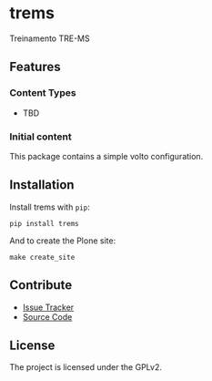 # trems

Treinamento TRE-MS

## Features

### Content Types

- TBD

### Initial content

This package contains a simple volto configuration.

Installation
------------

Install trems with `pip`:

```shell
pip install trems
```
And to create the Plone site:

```shell
make create_site
```

## Contribute

- [Issue Tracker](https://github.com/Marlopes10/trems/issues)
- [Source Code](https://github.com/Marlopes10/trems/)

## License

The project is licensed under the GPLv2.
